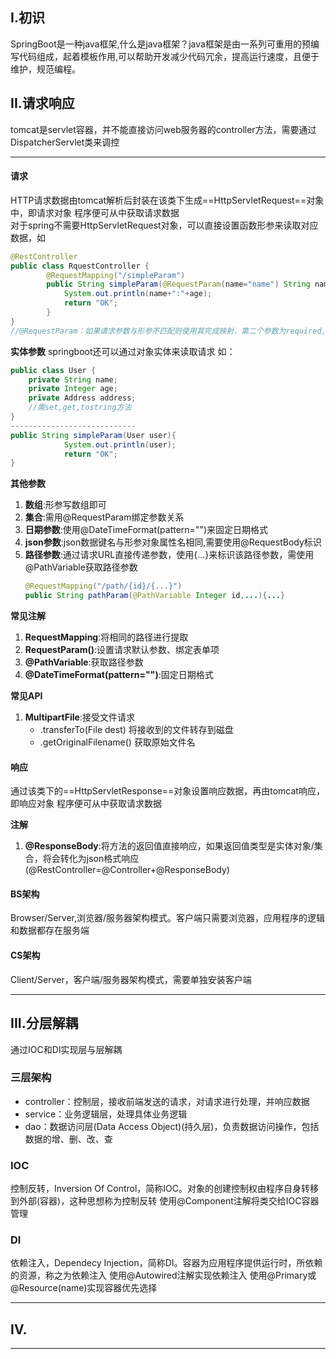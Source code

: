 ## I.初识
SpringBoot是一种java框架,什么是java框架？java框架是由一系列可重用的预编写代码组成，起着模板作用,可以帮助开发减少代码冗余，提高运行速度，且便于维护，规范编程。

## II.请求响应
tomcat是servlet容器，并不能直接访问web服务器的controller方法，需要通过DispatcherServlet类来调控

---

#### 请求
HTTP请求数据由tomcat解析后封装在该类下生成==HttpServletRequest==对象中，即请求对象
程序便可从中获取请求数据<br />
对于spring不需要HttpServletRequest对象，可以直接设置函数形参来读取对应数据，如
```java
@RestController
public class RquestController {
        @RequestMapping("/simpleParam")
        public String simpleParam(@RequestParam(name="name") String name,Integer age){
            System.out.println(name+":"+age);
            return "OK";
        }
}
//@RequestParam：如果请求参数与形参不匹配则使用其完成映射，第二个参数为required,默认true,代表请求参数必须传递
```

**实体参数**
springboot还可以通过对象实体来读取请求
如：
```java
public class User {
    private String name;
    private Integer age;
    private Address address;
    //需set,get,tostring方法
}
----------------------------
public String simpleParam(User user){
            System.out.println(user);
            return "OK";
}
```
**其他参数**
1. **数组**:形参写数组即可
2. **集合**:需用@RequestParam绑定参数关系
3. **日期参数**:使用@DateTimeFormat(pattern="")来固定日期格式
4. **json参数**:json数据键名与形参对象属性名相同,需要使用@RequestBody标识
5. **路径参数**:通过请求URL直接传递参数，使用{...}来标识该路径参数，需使用@PathVariable获取路径参数
   ```java
   @RequestMapping("/path/{id}/{...}")
   public String pathParam(@PathVariable Integer id,...){...}
   ```

**常见注解**
1. **RequestMapping**:将相同的路径进行提取
2. **RequestParam()**:设置请求默认参数、绑定表单项
3. **@PathVariable**:获取路径参数
4. **@DateTimeFormat(pattern="")**:固定日期格式

**常见API**
1. **MultipartFile**:接受文件请求
   - .transferTo(File dest) 将接收到的文件转存到磁盘
   - .getOriginalFilename() 获取原始文件名

#### 响应
通过该类下的==HttpServletResponse==对象设置响应数据，再由tomcat响应，即响应对象
程序便可从中获取请求数据

**注解**
1. **@ResponseBody**:将方法的返回值直接响应，如果返回值类型是实体对象/集合，将会转化为json格式响应
(@RestController=@Controller+@ResponseBody)


#### BS架构
Browser/Server,浏览器/服务器架构模式。客户端只需要浏览器，应用程序的逻辑和数据都存在服务端

#### CS架构
Client/Server，客户端/服务器架构模式，需要单独安装客户端

---

## III.分层解耦
通过IOC和DI实现层与层解耦
### 三层架构
- controller：控制层，接收前端发送的请求，对请求进行处理，并响应数据
- service：业务逻辑层，处理具体业务逻辑
- dao：数据访问层(Data Access Object)(持久层)，负责数据访问操作，包括数据的增、删、改、查

### IOC
控制反转，Inversion Of Control，简称IOC。对象的创建控制权由程序自身转移到外部(容器)，这种思想称为控制反转
使用@Component注解将类交给IOC容器管理

### DI
依赖注入，Dependecy Injection，简称DI。容器为应用程序提供运行时，所依赖的资源，称之为依赖注入
使用@Autowired注解实现依赖注入
使用@Primary或@Resource(name)实现容器优先选择


---

## IV.

---